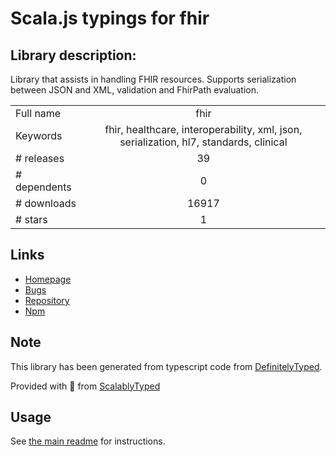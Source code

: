 
# Scala.js typings for fhir


## Library description:
Library that assists in handling FHIR resources. Supports serialization between JSON and XML, validation and FhirPath evaluation.

|                    |                 |
| ------------------ | :-------------: |
| Full name          | fhir |
| Keywords           | fhir, healthcare, interoperability, xml, json, serialization, hl7, standards, clinical |
| # releases         | 39 |
| # dependents       | 0 |
| # downloads        | 16917 |
| # stars            | 1 |

## Links
- [Homepage](https://github.com/lantanagroup/FHIR.js#readme)
- [Bugs](https://github.com/lantanagroup/FHIR.js/issues)
- [Repository](https://github.com/lantanagroup/FHIR.js)
- [Npm](https://www.npmjs.com/package/fhir)
    


## Note
This library has been generated from typescript code from [DefinitelyTyped](https://definitelytyped.org).

Provided with :purple_heart: from [ScalablyTyped](https://github.com/oyvindberg/ScalablyTyped)

## Usage
See [the main readme](../../readme.md) for instructions.


